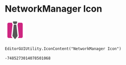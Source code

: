 # NetworkManager Icon
![](/img/NetworkManager%20Icon.png)

``` CSharp
EditorGUIUtility.IconContent("NetworkManager Icon")
```
```
-7485273014078501068
```

